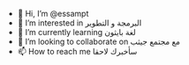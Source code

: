 - 👋 Hi, I’m @essampt
- 👀 I’m interested in البرمجة و التطوير 
- 🌱 I’m currently learning لغة بايثون 
- 💞️ I’m looking to collaborate on مع مجتمع جيثب
- 📫 How to reach me سأخبرك لاحقا

<!---
essampt/essampt is a ✨ special ✨ repository because its `README.md` (this file) appears on your GitHub profile.
You can click the Preview link to take a look at your changes.
--->

